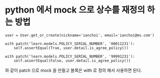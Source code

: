 # python 에서 mock 으로 상수를 재정의 하는 방법

```
user = User.get_or_create(nickname='ianchoi', email='ianchoi@ms.com')

with patch('learn.models.POLICY_SERIAL_NUMBER', '00011231'):
    self.assertEqual(True, user.detail.is_agree_policy())

with patch('learn.models.POLICY_SERIAL_NUMBER', '99991231'):
    self.assertEqual(False, user.detail.is_agree_policy())
```

와 같이 patch 으로 mock 을 만들고 블록은 with 로 정의 해서 사용하면 된다.
